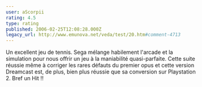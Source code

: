 ```yaml
---
user: aScorpii
rating: 4.5
type: rating
published: 2006-02-25T12:08:28.000Z
legacy_url: http://www.emunova.net/veda/test/20.htm#comment-4713
---
```

Un excellent jeu de tennis. Sega mélange habilement l'arcade et la simulation pour nous offrir un jeu à la maniabilité quasi-parfaite. Cette suite réussie même à corriger les rares défauts du premier opus et cette version Dreamcast est, de plus, bien plus réussie que sa conversion sur Playstation 2\. Bref un Hit !!